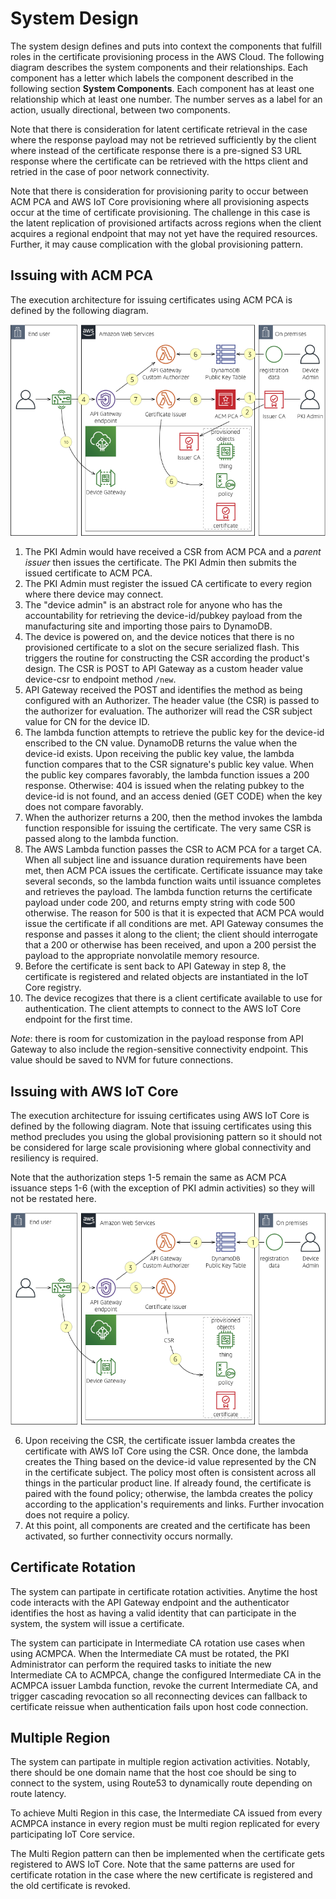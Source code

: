 
# System Design

The system design defines and puts into context the components that
fulfill roles in the certificate provisioning process in the AWS
Cloud.  The following diagram describes the system components and
their relationships.  Each component has a letter which labels the
component described in the following section **System
Components**. Each component has at least one relationship which at
least one number. The number serves as a label for an action, usually
directional, between two components.

Note that there is consideration for latent certificate retrieval in
the case where the response payload may not be retrieved sufficiently
by the client where instead of the certificate response there is a
pre-signed S3 URL response where the certificate can be retrieved with
the https client and retried in the case of poor network connectivity.

Note that there is consideration for provisioning parity to occur
between ACM PCA and AWS IoT Core provisioning where all provisioning
aspects occur at the time of certificate provisioning. The challenge
in this case is the latent replication of provisioned artifacts across
regions when the client acquires a regional endpoint that may not yet
have the required resources. Further, it may cause complication with
the global provisioning pattern.

## Issuing with ACM PCA

The execution architecture for issuing certificates using ACM PCA is
defined by the following diagram.

![Secretless-ACMPCA.png](img/Secretless-ACMPCA.png)

1. The PKI Admin would have received a CSR from ACM PCA and a *parent
   issuer* then issues the certificate.  The PKI Admin then submits
   the issued certificate to ACM PCA.
2. The PKI Admin must register the issued CA certificate to every
   region where there device may connect.
3. The "device admin" is an abstract role for anyone who has the
   accountability for retrieving the device-id/pubkey payload from the
   manufacturing site and importing those pairs to DynamoDB.
4. The device is powered on, and the device notices that there is no
   provisioned certificate to a slot on the secure serialized flash.
   This triggers the routine for constructing the CSR according the
   product's design. The CSR is POST to API Gateway as a custom header
   value device-csr to endpoint method `/new`.
5. API Gateway received the POST and identifies the method as being
   configured with an Authorizer.  The header value (the CSR) is
   passed to the authorizer for evaluation. The authorizer will read
   the CSR subject value for CN for the device ID.
6. The lambda function attempts to retrieve the public key for the
   device-id enscribed to the CN value. DynamoDB returns the value
   when the device-id exists.  Upon receiving the public key value,
   the lambda function compares that to the CSR signature's public key
   value.  When the public key compares favorably, the lambda function
   issues a 200 response.  Otherwise:  404 is issued when the
   relating pubkey to the device-id is not found, and an access denied
   (GET CODE) when the key does not compare favorably.
7. When the authorizer returns a 200, then the method invokes the
   lambda function responsible for issuing the certificate.  The very
   same CSR is passed along to the lambda function.
8. The AWS Lambda function passes the CSR to ACM PCA for a target CA.
   When all subject line and issuance duration requirements have been
   met, then ACM PCA issues the certificate. Certificate issuance
   may take several seconds, so the lambda function waits until
   issuance completes and retrieves the payload.  The lambda function
   returns the certificate payload under code 200, and returns empty
   string with code 500 otherwise.  The reason for 500 is that it is
   expected that ACM PCA would issue the certificate if all conditions
   are met.  API Gateway consumes the response and passes it along to
   the client; the client should interrogate that a 200 or otherwise
   has been received, and upon a 200 persist the payload to the
   appropriate nonvolatile memory resource.
9. Before the certificate is sent back to API Gateway in step 8, the
   certificate is registered and related objects are instantiated in
   the IoT Core registry.
10. The device recogizes that there is a client certificate available
   to use for authentication. The client attempts to connect to the
   AWS IoT Core endpoint for the first time.
   
   *Note*: there is room for customization in the payload response
   from API Gateway to also include the region-sensitive connectivity
   endpoint.  This value should be saved to NVM for future
   connections.

## Issuing with AWS IoT Core

The execution architecture for issuing certificates using AWS IoT Core
is defined by the following diagram.  Note that issuing certificates
using this method precludes you using the global provisioning pattern
so it should not be considered for large scale provisioning where
global connectivity and resiliency is required.

Note that the authorization steps 1-5 remain the same as ACM PCA
issuance steps 1-6 (with the exception of PKI admin activities) so
they will not be restated here.

![Secretless-IoT.png](img/Secretless-IoT.png)

6. Upon receiving the CSR, the certificate issuer lambda creates the
   certificate with AWS IoT Core using the CSR.  Once done, the lambda
   creates the Thing based on the device-id value represented by the
   CN in the certificate subject.  The policy most often is consistent
   across all things in the particular product line. If already found,
   the certificate is paired with the found policy; otherwise, the
   lambda creates the policy according to the application's
   requirements and links.  Further invocation does not require a
   policy.
7. At this point, all components are created and the certificate has
   been activated, so further connectivity occurs normally.

## Certificate Rotation

The system can partipate in certificate rotation activities. Anytime
the host code interacts with the API Gateway endpoint and the
authenticator identifies the host as having a valid identity that can
participate in the system, the system will issue a certificate.

The system can participate in Intermediate CA rotation use cases when
using ACMPCA.  When the Intermediate CA must be rotated, the PKI
Administrator can perform the required tasks to initiate the new
Intermediate CA to ACMPCA, change the configured Intermediate CA in
the ACMPCA issuer Lambda function, revoke the current Intermediate CA,
and trigger cascading revocation so all reconnecting devices can
fallback to certificate reissue when authentication fails upon host
code connection.

## Multiple Region

The system can partipate in multiple region activation
activities. Notably, there should be one domain name that the host coe
should be sing to connect to the system, using Route53 to dynamically
route depending on route latency.

To achieve Multi Region in this case, the Intermediate CA issued from
every ACMPCA instance in every region must be multi region replicated
for every participating IoT Core service.

The Multi Region pattern can then be implemented when the certificate
gets registered to AWS IoT Core.  Note that the same patterns are used
for certificate rotation in the case where the new certificate is
registered and the old certificate is revoked.
